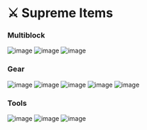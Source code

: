 # ⚔ Supreme Items

### Multiblock

![image](https://user-images.githubusercontent.com/36118424/230471412-4d973c37-1ab0-45a7-8578-48ffa468c76d.png) ![image](https://user-images.githubusercontent.com/36118424/230471466-21d3b6fd-cabe-4901-9f2b-ac47fbc59ad2.png) ![image](https://user-images.githubusercontent.com/36118424/230471507-87c6aadf-70d1-4d9b-9664-0330daca7216.png)

###

### Gear

![image](https://user-images.githubusercontent.com/36118424/230472327-47602e68-96ec-46b2-9223-123ca9d2cc85.png) ![image](https://user-images.githubusercontent.com/36118424/230471968-3d733ffd-319d-4a93-8b51-cad1ea1abf02.png) ![image](https://user-images.githubusercontent.com/36118424/230472054-3a43e5f1-56d7-40bc-833b-d7e16a6bf4af.png) ![image](https://user-images.githubusercontent.com/36118424/230472097-8c1de566-a6b7-44f3-b8dd-7b1fa4143951.png) ![image](https://user-images.githubusercontent.com/36118424/230472142-02e1ed79-ad16-4cf9-bae6-e09ad6d4686e.png)

###

### Tools

![image](https://user-images.githubusercontent.com/36118424/230472421-2d31f88d-b264-4886-9e5d-feb02fea1342.png) ![image](https://user-images.githubusercontent.com/36118424/230472459-7135b2d4-8ccd-418a-a099-85da43e5e464.png) ![image](https://user-images.githubusercontent.com/36118424/230472489-7e8426ea-6862-405a-a4b3-945d7b866f60.png)
